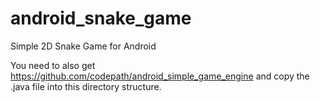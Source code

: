android_snake_game
==================

Simple 2D Snake Game for Android

You need to also get https://github.com/codepath/android_simple_game_engine and copy the .java file
into this directory structure.

